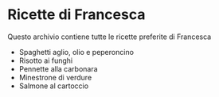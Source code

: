 # Ricette di Francesca

Questo archivio contiene tutte le ricette preferite di Francesca

* Spaghetti aglio, olio e peperoncino
* Risotto ai funghi
* Pennette alla carbonara
* Minestrone di verdure
* Salmone al cartoccio



